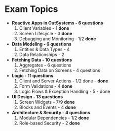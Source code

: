 # Exam Topics

- **Reactive Apps in OutSystems - 6 questions**
    1. Client Variables - 1 **done**
    2. Screen Lifecycle - 3 **done**
    3. Debugging and Monitoring - 1/2 **done**
- **Data Modeling - 6 questions**
    1. Entities & Data Types - 4
    2. Data Relationships - 2
- **Fetching Data - 10 questions**
    1. Aggregates - 6 questions
    2. Fetching Data on Screens - 4 questions
- **Logic - 11 questions**
    1. Client and Server Actions - 1/2 done - **done**
    2. Form Validations - 4 **done**
    3. Logic Flows & Exception Handling - 5 - done
- **UI Design - 13 questions**
    1. Screen Widgets - 7/9 **done**
    2. Blocks and Events - 4 **done**
- **Architecture & Security - 4 questions**
    1. Modular Dependencies - 1/2 **done**
    2. Role-based Security - 2 **done**